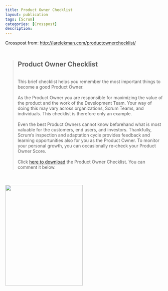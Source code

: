 ```yaml
---
title: Product Owner Checklist
layout: publication
tags: [Scrum]
categories: [Crosspost]
description:
---
```


Crosspost from: http://larelekman.com/productownerchecklist/<br />
<br />
<blockquote><h2>Product Owner Checklist</h2><br />
This brief checklist helps you remember the most important things to become a good Product Owner.<br />
<br />
As the Product Owner you are responsible for maximizing the value of the product and the work of the Development Team. Your way of doing this may vary across organizations, Scrum Teams, and individuals. This checklist is therefore only an example.<br />
<br />
Even the best Product Owners cannot know beforehand what is most valuable for the customers, end users, and investors. Thankfully, Scrum’s inspection and adaptation cycle provides feedback and learning opportunities also for you as the Product Owner. To monitor your personal growth, you can occasionally re-check your Product Owner Score.<br />
<br />
Click <a href="http://scrumwell.files.wordpress.com/2013/09/product-owner-checklist-september-2013-v2.pdf">here to download</a> the Product Owner Checklist. You can comment it below.</blockquote><br />
<a href="http://scrumwell.files.wordpress.com/2013/09/product-owner-checklist-september-2013-v2.pdf"><br />
<img border="0" src="http://3.bp.blogspot.com/-7VwaeLGkvl4/Uvkn1r_EIaI/AAAAAAACDKI/WpkcaU2U5tc/s1600/product-owner-checklist-november-2013-screenshot.jpg" height="320" width="247" /></a>
